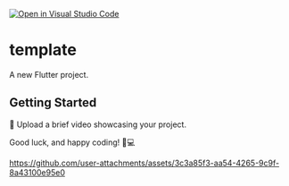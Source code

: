 [![Open in Visual Studio Code](https://classroom.github.com/assets/open-in-vscode-2e0aaae1b6195c2367325f4f02e2d04e9abb55f0b24a779b69b11b9e10269abc.svg)](https://classroom.github.com/online_ide?assignment_repo_id=16780717&assignment_repo_type=AssignmentRepo)
# template

A new Flutter project.

## Getting Started

🎥 Upload a brief video showcasing your project. 

Good luck, and happy coding! 🚀💻


https://github.com/user-attachments/assets/3c3a85f3-aa54-4265-9c9f-8a43100e95e0

